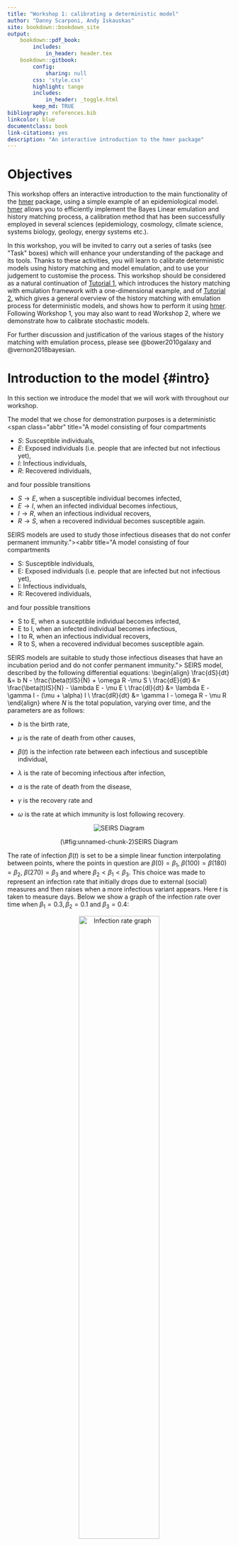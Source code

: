 ```yaml
--- 
title: "Workshop 1: calibrating a deterministic model"
author: "Danny Scarponi, Andy Iskauskas"
site: bookdown::bookdown_site
output:
    bookdown::pdf_book:
        includes:
            in_header: header.tex
    bookdown::gitbook:
        config:
            sharing: null
        css: 'style.css'
        highlight: tango
        includes:
            in_header: _toggle.html
        keep_md: TRUE
bibliography: references.bib  
linkcolor: blue
documentclass: book
link-citations: yes
description: "An interactive introduction to the hmer package"
---
```








# Objectives
This workshop offers an interactive introduction to the main functionality of the 
[hmer](https://cran.r-project.org/web/packages/hmer/index.html) package, using a simple example of an epidemiological model. [hmer](https://cran.r-project.org/web/packages/hmer/index.html) allows you to efficiently implement the Bayes Linear emulation and history matching process, a calibration method that  has been successfully employed in several sciences (epidemiology, cosmology, climate science, systems biology, geology, energy systems etc.). 

In this workshop, you will be invited to carry out a series of tasks (see "Task" boxes) which will enhance your understanding of the package and its tools. Thanks to these activities, you will learn to calibrate deterministic models using history matching and model emulation, and to use your judgement to customise the process. This workshop should be considered as a natural continuation of [Tutorial 1](https://danny-sc.github.io/Tutorial_1/), which introduces the history matching with emulation framework with a one-dimensional example, and of [Tutorial 2](https://danny-sc.github.io/Tutorial_2), which gives a general overview of the history matching with emulation process for deterministic models, and shows how to perform it using [hmer](https://cran.r-project.org/web/packages/hmer/index.html). Following Workshop 1, you may also want to read Workshop 2, where we demonstrate how to calibrate stochastic models. 

For further discussion and justification of the various stages of the history matching with emulation process, please see @bower2010galaxy and @vernon2018bayesian.

# Introduction to the model {#intro}
In this section we introduce the model that we will work with throughout our workshop. 

The model that we chose for demonstration purposes is a deterministic  <span class="abbr" title="A model consisting of four compartments 

- $S$: Susceptible individuals,
- $E$: Exposed individuals (i.e. people that are infected but not infectious yet), 
- $I$: Infectious individuals,  
- $R$: Recovered individuals, 

and four possible transitions

- $S \rightarrow E$, when a susceptible individual becomes infected, 
- $E \rightarrow I$, when an infected individual becomes infectious,
- $I \rightarrow R$, when an infectious individual recovers,
- $R \rightarrow S$, when a recovered individual becomes susceptible again.

SEIRS models are used to study those infectious diseases that do not confer permanent immunity."><abbr title="A model consisting of four compartments 

- S: Susceptible individuals,
- E: Exposed individuals (i.e. people that are infected but not infectious yet), 
- I: Infectious individuals,  
- R: Recovered individuals, 

and four possible transitions

- S to E, when a susceptible individual becomes infected, 
- E to I, when an infected individual becomes infectious,
- I to R, when an infectious individual recovers,
- R to S, when a recovered individual becomes susceptible again.

SEIRS models are suitable to study those infectious diseases that have an incubation period and do not confer permanent immunity.">
SEIRS</abbr></span>
model, described by the following differential equations:
\begin{align}
\frac{dS}{dt} &= b N - \frac{\beta(t)IS}{N} + \omega R -\mu S  \\ 
\frac{dE}{dt} &= \frac{\beta(t)IS}{N} - \lambda E - \mu E \\ 
\frac{dI}{dt} &= \lambda E - \gamma I - (\mu + \alpha) I \\ 
\frac{dR}{dt} &= \gamma I - \omega R - \mu R
\end{align}
where $N$ is the total population, varying over time, and the parameters are as follows:

- $b$ is the birth rate, 

- $\mu$ is the  rate of death from other causes, 

- $\beta(t)$ is the infection rate between each infectious and susceptible individual, 

- $\lambda$ is the rate of becoming infectious after infection, 

- $\alpha$ is the rate of death from the disease, 

- $\gamma$ is the recovery rate and  

- $\omega$ is the rate at which immunity is lost following recovery. 

<div class="figure" style="text-align: center">
<img src="SEIRSdiagramnew.png" alt="SEIRS Diagram"  />
<p class="caption">(\#fig:unnamed-chunk-2)SEIRS Diagram</p>
</div>

The rate of infection $\beta(t)$ is set to be a simple linear function interpolating between points, where the points in question are $\beta(0)=\beta_1$, $\beta(100) = \beta(180) = \beta_2$, $\beta(270) = \beta_3$ and where $\beta_2 < \beta_1 < \beta_3$. This choice was made to represent an infection rate that initially drops due to external (social) measures and then raises when a more infectious variant appears. Here $t$ is taken to measure days. Below we show a graph of the infection rate over time when $\beta_1=0.3, \beta_2=0.1$ and $\beta_3=0.4$:

<div class="figure" style="text-align: center">
<img src="infection_rate.png" alt="Infection rate graph" width="60%" />
<p class="caption">(\#fig:unnamed-chunk-3)Infection rate graph</p>
</div>

In order to obtain the solution of the differential equations for a given set of parameters, we will use a helper function, `ode_results` (which is defined in the R-script). The function assumes an initial population of 900 susceptible individuals, 100 exposed individuals, and no infectious or recovered individuals. Below we use `ode_results` with an example set of parameters and plot the model output over time.


```r
example_params <- c(
  b = 1/(60*365),
  mu = 1/(76*365),
  beta1 = 0.2, beta2 = 0.1, beta3 = 0.3,
  lambda = 0.13,
  alpha = 0.01,
  gamma = 0.08,
  omega = 0.003
)
solution <- ode_results(example_params)
par(mar = c(2, 2, 2, 2))
plot(solution)
```

<img src="_main_files/figure-html/unnamed-chunk-4-1.png" style="display: block; margin: auto;" />



<div class="panel panel-default"><div class="panel-heading"> Task </div><div class="panel-body"> 
If you would like, familiarise yourself with the model. Investigate how the plots change as you change the values of the parameters.

<infobutton id="displayTextunnamed-chunk-62" onclick="javascript:toggle('unnamed-chunk-62');">Show: R tip</infobutton>

<div id="toggleTextunnamed-chunk-62" style="display: none"><div class="panel panel-default"><div class="panel-body">
Copy the code below, modify the value of (some) parameters and run it.

```r
example_params <- c(
  b = 1/(60*365),
  mu = 1/(76*365),
  beta1 = 0.2, beta2 = 0.1, beta3 = 0.3,
  lambda = 0.13,
  alpha = 0.01,
  gamma = 0.08,
  omega = 0.003
)
solution <- ode_results(example_params)
par(mar = c(2, 2, 2, 2))
plot(solution)
```
</div></div></div>
 </div></div>


<button id="displayTextunnamed-chunk-6" onclick="javascript:toggle('unnamed-chunk-6');">Show: Solution</button>

<div id="toggleTextunnamed-chunk-6" style="display: none"><div class="panel panel-default"><div class="panel-heading panel-heading1"> Solution </div><div class="panel-body">
Let us see what happens when a higher force of infection is considered:

```r
higher_foi_params <- c(
  b = 1/(60*365),
  mu = 1/(76*365),
  beta1 = 0.3, beta2 = 0.1, beta3 = 0.5,
  lambda = 0.13,
  alpha = 0.01,
  gamma = 0.08,
  omega = 0.003
)
higher_foi_solution <- ode_results(higher_foi_params)
plot(solution, higher_foi_solution)
```

<img src="_main_files/figure-html/unnamed-chunk-64-1.png" style="display: block; margin: auto;" />

Here the black line shows the model output when it is run using the original parameters and the red dotted line when it is run using a higher force of infection. As expected, the number of susceptible individuals decreases, while the size of outbreaks increases.

Let us now also increase the rate of becoming infectious following infection $\lambda$:

```r
higher_lambda_params <- c(
  b = 1/(60*365),
  mu = 1/(76*365),
  beta1 = 0.3, beta2 = 0.1, beta3 = 0.5,
  lambda = 0.21,
  alpha = 0.01,
  gamma = 0.08,
  omega = 0.003
)
higher_lambda_solution <- ode_results(higher_lambda_params)
plot(higher_foi_solution,higher_lambda_solution)
```

<img src="_main_files/figure-html/unnamed-chunk-65-1.png" style="display: block; margin: auto;" />

Here the black line is the model output when the model is run with the previous parameter set, and the red dotted line is the model output when we also increase lambda. We observe a decrease in the number of exposed individuals. Again, this is in agreement with our expectation: a higher rate of becoming infectious means that people leave the exposed compartmental to enter the infectious compartment faster than before.


Finally, what happens when a lower value of the recovery rate $\gamma$ is used?

```r
smaller_recovery_params <- c(
  b = 1/(60*365),
  mu = 1/(76*365),
  beta1 = 0.3, beta2 = 0.1, beta3 = 0.5,
  lambda = 0.21,
  alpha = 0.01,
  gamma = 0.05,
  omega = 0.003
)
smaller_recovery_solution <- ode_results(smaller_recovery_params)
plot(higher_lambda_solution, smaller_recovery_solution)
```

<img src="_main_files/figure-html/unnamed-chunk-66-1.png" style="display: block; margin: auto;" />

Here the black line is the model output when the model is run with the previous parameter set, and the red dotted line is the model output when we also decrease the recovery rate. Again, as one expects, this causes the number of susceptible individuals to decrease and the number of infectious individuals to increase, at least during the first peak.</div></div></div>

# 'wave0' - parameter ranges, targets and design points
In this section we set up the emulation task, defining the input parameter ranges, the calibration targets and all the data necessary to build the first wave of emulators. For the sake of clarity, in this workshop we will adopt the word 'data' only when referring to the set of runs of the model that are used to train emulators. Real-world observations, that inform our choice of targets, will instead be referred to as 'observations'.
Before we tackle the emulation, we need to define some objects. First of all, let us set the parameter ranges:


```r
ranges = list(
  b = c(1e-5, 1e-4), # birth rate
  mu = c(1e-5, 1e-4), # rate of death from other causes
  beta1 = c(0.2, 0.3), # infection rate at time t=0
  beta2 = c(0.1, 0.2), # infection rates at time t=100
  beta3 = c(0.3, 0.5), # infection rates at time t=270
  lambda = c(0.07, 0.21), # rate of becoming infectious after infection
  alpha = c(0.01, 0.025), # rate of death from the disease
  gamma = c(0.05, 0.08), # recovery rate
  omega = c(0.002, 0.004) # rate at which immunity is lost following recovery
)
```

We then turn to the targets we will match: the number of infectious individuals $I$ and the number of recovered individuals $R$ at times $t=25, 40, 100, 200, 200, 350$. For each of these outputs, we define a pair (val, sigma), where ‘val’ represents the measured value of the output and ‘sigma’ represents its standard deviation:


```r
targets <- list(
  I25 = list(val = 115.88, sigma = 5.79),
  I40 = list(val = 137.84, sigma = 6.89),
  I100 = list(val = 26.34, sigma = 1.317),
  I200 = list(val = 0.68, sigma = 0.034),
  I300 = list(val = 29.55, sigma = 1.48),
  I350 = list(val = 68.89, sigma = 3.44),
  R25 = list(val = 125.12, sigma = 6.26),
  R40 = list(val = 256.80, sigma = 12.84),
  R100 = list(val = 538.99, sigma = 26.95),
  R200 = list(val = 444.23, sigma = 22.21),
  R300 = list(val = 371.08, sigma = 15.85),
  R350 = list(val = 549.42, sigma = 27.47)
)
```
  
The 'sigmas' in our `targets` list represent the uncertainty we have about the observations. Note that in general we can also choose to include model uncertainty in the 'sigmas', to reflect how accurate we think our model is. For further discussion regarding model uncertainty, please see @bower2010galaxy, @vernon2018bayesian or @andrianakis2015bayesian.
  
<infobutton id="displayTextunnamed-chunk-9" onclick="javascript:toggle('unnamed-chunk-9');">Show: More on how targets were set</infobutton>

<div id="toggleTextunnamed-chunk-9" style="display: none"><div class="panel panel-default"><div class="panel-body">

Since our model is synthetic, we couldn't rely on observations to define our targets. Instead, we chose the parameter set 

```r
chosen_params <- list(b = 1/(76*365), mu = 1/(76*365), beta1 = 0.214, 
                      beta2 = 0.107, beta3 = 0.428, lambda = 1/7, alpha = 1/50, gamma = 1/14, omega = 1/365)
```

ran the model with it and used the relevant model outputs as the ‘val’ in `targets`. The ‘sigma’ components were chosen to be $5\%$ of the corresponding ‘val’.</div></div></div>

Finally we need a set of `wave0` data to start. When using your own model, you can create the dataframe 'wave0' following the steps below:
  
- build a named dataframe `initial_points` containing a space filling set of points, which can be generated using a Latin Hypercube Design or another sampling method of your choice. A rule of thumb is to select at least $10p$ parameter sets, where $p$ is the number of parameters in the model. The columns of `initial_points` should be named exactly as in the list `ranges`;

- run your model on the parameter sets in `initial_points` and define a dataframe `initial_results` in the following way: the nth row of `initial_results` should contain the model outputs corresponding to the chosen targets for the parameter set in the nth row of `initial_points`. The columns of `initial_results` should be named exactly as in the list `targets`;

- bind `initial_points` and `initial_results` by their columns to form the dataframe `wave0`.

For this workshop, we generate parameter sets using a [Latin Hypercube](https://en.wikipedia.org/wiki/Latin_hypercube_sampling) design (see fig. \@ref(fig:figlhs) for a Latin hypercube example in two dimensions). 

<div class="figure" style="text-align: center">
<img src="LHS.png" alt="An example of Latin hypercube with 10 points in two dimensions: there is only one sample point in each row and each column." width="60%" />
<p class="caption">(\#fig:figlhs)An example of Latin hypercube with 10 points in two dimensions: there is only one sample point in each row and each column.</p>
</div>

Through the function `randomLHS` in the package `lhs` we create a hypercube design with 180 parameter sets for our nine inputs, 20 times the dimensionality of the parameter space. To access the external function `randomLHS`, we use the syntax `package::function()`:


```r
initial_LHS <- lhs::randomLHS(180, 9)
```

Note that in `initial_LHS` each parameter is distributed on $[0,1]$. This is not exactly what we need, since each parameter has a different range. We therefore re-scale each component in `initial_LHS` multiplying it by the difference between the upper and lower bounds of the range of the  corresponding parameter and then we add the lower bound for that parameter. In this way we obtain `initial_points`, which contains parameter values in the correct ranges. 


```r
initial_points <- setNames(data.frame(t(apply(initial_LHS, 1, 
                  function(x) x*unlist(lapply(ranges, function(x) x[2]-x[1])) + 
                  unlist(lapply(ranges, function(x) x[1]))))), names(ranges))
```

We then run the model for the parameter sets in `initial_points` through the `get_results` function. This is a helper function that acts as `ode_results`, but has the additional feature of allowing us to decide which outputs and times should be returned: in our case we need the values of $I$ and $R$ at $t=25, 40, 100, 200, 300, 350$.


```r
initial_results <- setNames(data.frame(t(apply(initial_points, 1, get_results, 
                   c(25, 40, 100, 200, 300, 350), c('I', 'R')))), names(targets))
```

Finally, we bind the parameter sets `initial_points` to the model runs `initial_results` and save everything in the data.frame `wave0`: 


```r
wave0 <- cbind(initial_points, initial_results)
```

Note that your model can be written in any programming languages and  that when using your own model, you can create the 'wave0' dataframe however you wish. 

# Emulators {#constr}
This section will start with a short recap on the structure of an emulator. We will then train the first wave of emulators and explore them through various visualisations. Note that this section is a bit technical: while it is important to grasp the overall picture of how emulators work, it is not crucial that you understand each detail given in here. 

Let us start by splitting `wave0` in two parts: the training set, on which we will train the emulators, and a validation set, which will be used to do diagnostics of the emulators. 


```r
t_sample <- sample(1:nrow(wave0), 90)
training <- wave0[t_sample,]
validation <- wave0[-t_sample,]
```


## A brief recap on emulators
Before building emulators, let us quickly remind ourselves what an emulator is and how it is structured. Note that a more detailed discussion about the structure of an emulator can be found in Tutorial 2 (Section 3, and Appendix A and B), in @bower2010galaxy and in @vernon2018bayesian. 

An [emulator](https://en.wikipedia.org/wiki/Emulator) is a way of representing our 
<span class="abbr" title=""><abbr title="In Bayesian statistics, probability expresses a degree of belief in an event. Such belief can be based either on prior knowledge or on personal beliefs about the event. 
">beliefs</abbr></span>
about the behaviour of a function whose output is unknown. In this workshop what is unknown  is the behaviour of our SEIRS model at unevaluated input locations. Given a training dataset, i.e. a set of model runs, we can train an emulator and use it to get the expectation and variance for a model output at any parameter set, without the need to run the model at the chosen set. We think of the expectation as the prediction provided by the emulator at the chosen parameter set, and we think of the variance as the uncertainty associated to that prediction. 

The general structure of a univariate emulator is as follows:
$$f(x) = g(x)^T \xi + u(x),$$
where $g(x)^T \xi$ is a regression term and $u(x)$ is a [weakly stationary process](https://en.wikipedia.org/wiki/Stationary_process#Weak_or_wide-sense_stationarity) with mean zero. The role of the regression term is to mimic the global behaviour of the model output, while $u(x)$ represents localised deviations of the output from this global behaviour near to $x$.  

The regression term is specified by:

- a vector of functions of the parameters $g(x)$ which determine the shape and complexity of the regression 
<span class="abbr" title=""><abbr title="A hypersurface is a mathematical object that generalizes the concept of surface from the three-dimensional space to hyperspaces, i.e. spaces of dimension higher than three.
">hypersurface</abbr></span>
 we fit to the training data. For example, if $x$ is one dimensional, i.e. we have just one parameter, setting $g(x)=(1,x)$  corresponds to fitting a straight line to the training data. Similarly, setting $g(x)=(1,x,x^2)$ corresponds to fitting a parabola to the training data. Fig \@ref(fig:regresresid) shows a one-dimensional example with a quadratic global behaviour: the model output to emulate is in black, while the best fitting parabola is in red.

- a vector of regression coefficients $\xi$. In the one dimensional case for example, if we set $g(x)=(1,x)$, then $\xi=(\xi_0,\xi_1)$, where $\xi_0$ is the $y$-intercept and $\xi_1$ is the gradient of the straight line fitted to the training data. 

<div class="figure" style="text-align: center">
<img src="regres_resid_plot.png" alt="Regression term and residuals in one dimensional example" width="100%" />
<p class="caption">(\#fig:regresresid)Regression term and residuals in one dimensional example</p>
</div>

In general, and especially when dealing with complex models, we cannot expect the regression hypersurface to perfectly explain the behaviour of the output. For this reason it is necessary to account for the local deviations of the output from the regression hypersurface. These local deviations, also referred to as residuals, are shown in blue in Fig \@ref(fig:regresresid). When the parameter space is one-dimensional, they indicate how far the regression term is from the model output at each point. Since residuals are unknown, we treat them as random variables: for each parameter $x$, we then have a random variable $u(x)$ representing the residual at $x$. In the [hmer](https://cran.r-project.org/web/packages/hmer/index.html) package we assume this collection of random variables $u(x)$ to be a [weakly stationary process](https://en.wikipedia.org/wiki/Stationary_process#Weak_or_wide-sense_stationarity) (similar to a [Gaussian process](https://en.wikipedia.org/wiki/Gaussian_process)), with mean zero. Informally this means the following:

- for each parameter set $x$, we consider the residual $u(x)$ as a random variable with mean zero. Note that the mean is assumed to be zero, since, even if we expect to see local deviations, we do not expect the output to be systematically above (or below) the regression hypersurface;

- given any pair of parameter sets $(x,x')$, the pair $(u(x),u(x'))$ is a vector of two random variables with mean $(0,0)$ and such that the covariance of $u(x)$ and $u(x')$ only depends on the difference $x-x'$.

In the case of a Gaussian process, we further assume that $u(x)$ is normally distributed and that $(u(x),u(x'))$ is a multivariate normal variable.

To fully describe a weakly stationary process $u(x)$ we need to define the covariance structure, i.e. we need to say how correlated the residuals at $x$ and $x'$ are, for any pair $(x,x')$.  When using Gaussian processes, as we do in this workshop, a commonly adopted covariance structure is given by 

$$\text{Cov}(u(x), u(x'))= \sigma^2  c(x,x^{\prime}) $$
where  $c$ is the square-exponential correlation function

$$c(x,x^{\prime}) :=  \exp\left(\frac{-\sum\limits_{i}(x_{i}-x_{i}^{\prime})^2}{\theta^2}\right)$$

where $x_i$ is the ith-component of the parameter set $x.$ This covariance structure is the default option in the [hmer](https://cran.r-project.org/web/packages/hmer/index.html) package, even though other structures are available.

Let us look at the various terms in this covariance structure:

- $\sigma^2$ is the **emulator variance**, i.e the variance of $u(x)$, for all parameter sets $x$. The value of $\sigma$ reflects how far from the regression hypersurface the model output can be. The larger the value of $\sigma$, the farthest the model output can be from the regression hypersurface. In particular, larger values of $\sigma$ correspond to more uncertain emulators. For example, Fig. \@ref(fig:regresresid) was generated with a $\sigma$ of $0.3$. A higher $\sigma$ of $1$, would create wider residuals, as in the plot below:

<div class="figure" style="text-align: center">
<img src="regres_resid_plot_highsigma.png" alt="Regression term and residuals in one dimensional example, with higher $\sigma$" width="100%" />
<p class="caption">(\#fig:unnamed-chunk-15)Regression term and residuals in one dimensional example, with higher $\sigma$</p>
</div>

- $\theta$ is the **correlation length** of the process. For a given pair $(x,x')$, the larger $\theta$ is, the larger is the covariance between $u(x)$ and $u(x')$. This means that the size of $\theta$ determines how close two parameter sets must be in order for the corresponding residuals to be non-negligibly correlated.  Informally, we can think of $\theta$ in the following way: if the distance of two parameters sets is no more than $\theta$, then their residuals will be well correlated. In particular, a larger $\theta$ results in a smoother (less wiggly) emulator. In the one dimensional example in Fig. \@ref(fig:regresresid), a $\theta$ of $1$ was used. A value of $\theta$ equal to $0.4$ would result in less smooth residuals:

<div class="figure" style="text-align: center">
<img src="regres_resid_plot_lowtheta.png" alt="Regression term and residuals in one dimensional example, with lower $\theta$" width="100%" />
<p class="caption">(\#fig:unnamed-chunk-16)Regression term and residuals in one dimensional example, with lower $\theta$</p>
</div>

Choosing values for $\sigma$ and $\theta$ corresponds to making a judgment about how far we expect the output to be from the regression hypersurface ($\sigma$) and about its smoothness ($\theta$). While the [hmer](https://cran.r-project.org/web/packages/hmer/index.html) package, and in particular the function `emulator_from_data`, selects values of $\sigma$ and $\theta$ for us based on the provided training data, we will see in this workshop how we can intervene to customise the choice of these hyperparameters and the benefits that this operation brings.

## Training emulators

We are now ready to train the emulators using the `emulator_from_data` function, which needs at least the following data: the training set, the names of the targets we want to emulate and the ranges of the parameters. By default, `emulator_from_data` assumes a square-exponential correlation function and finds suitable values for the variance $\sigma$ and the correlation length $\theta$ of the process $u(x)$. In this workshop, in order to shorten the time needed to train emulators, we pass one more argument to `emulator_from_data`, setting the correlation lengths to be $0.55$ for all emulators. Normally, the argument `c_lengths` will not be needed, since the correlation lengths are determined by the `emulator_from_data` function itself.

<infobutton id="displayTextunnamed-chunk-17" onclick="javascript:toggle('unnamed-chunk-17');">Show: How was the value 0.55 chosen?</infobutton>

<div id="toggleTextunnamed-chunk-17" style="display: none"><div class="panel panel-default"><div class="panel-body">
The value $0.55$ was chosen using the Durham heuristics, which states that the correlation length should lie in the interval $[1/(n+1), 2/(n+1)]$ where $n$ is the degree of the fitted surface. In our case $n$ is 2 and therefore the correlation length should be in $[1/3,2/3]$. We chose $0.55$, a value little above the midpoint of this interval, to represent our belief that the model is smooth (and therefore correlations between neighboring points should be appreciable).</div></div></div>


```r
ems_wave1 <- emulator_from_data(training, names(targets), ranges, 
                                c_lengths= rep(0.55,length(targets)))
```

```
## I25 
## I40 
## I100 
## I200 
## I300 
## I350 
## R25 
## R40 
## R100 
## R200 
## R300 
## R350 
## I25 
## I40 
## I100 
## I200 
## I300 
## I350 
## R25 
## R40 
## R100 
## R200 
## R300 
## R350
```

In `ems_wave1` we have information about all emulators. Let us take a look at the emulator of the number of recovered individuals at time $t=200$:


```r
ems_wave1$R200
```

```
## Parameters and ranges:  b: c(0, 1e-04): mu: c(0, 1e-04): beta1: c(0.2, 0.3): beta2: c(0.1, 0.2): beta3: c(0.3, 0.5): lambda: c(0.07, 0.21): alpha: c(0.01, 0.025): gamma: c(0.05, 0.08): omega: c(0.002, 0.004) 
## Specifications: 
## 	 Basis functions:  (Intercept); b; mu; beta1; beta2; lambda; alpha; gamma; omega 
## 	 Active variables b; mu; beta1; beta2; lambda; alpha; gamma; omega 
## 	 Regression Surface Expectation:  497.0889; 4.5664; -3.5143; 10.5443; 26.5885; -15.5909; -54.3963; -9.1179; -55.8317 
## 	 Regression surface Variance (eigenvalues):  0; 0; 0; 0; 0; 0; 0; 0; 0 
## Correlation Structure: 
## Bayes-adjusted emulator - prior specifications listed. 
## 	 Variance (Representative):  77.3119 
## 	 Expectation:  0 
## 	 Correlation type: exp_sq 
## 	 Hyperparameters:  theta: 0.55 
## 	 Nugget term: 0.05 
## Mixed covariance:  0 0 0 0 0 0 0 0 0
```

The print statement provides an overview of the emulator specifications, which refer to the global part, and correlation structure, which refers to the local part:

- Active variables: these are the variables that have the most explanatory power for the chosen output. In our case  all variables but $\beta_3$ are active.

- Basis Functions: these are the functions composing the vector $g(x)$. Note that, since by default `emulator_from_data` uses quadratic regression for the global part of the emulator, the list of basis functions contains not only the active variables but also products of them.  
 
- First and second order specifications for $\xi$ and $u(x)$. Note that  by default `emulator_from_data` assumes that the regression surface is known and its coefficients are fixed. This explains why Regression Surface Variance and Mixed Covariance (which shows the covariance of $\xi$ and $u(x)$) are both zero. The term Variance refers to $\sigma^2$ in $u(x)$. 

We can also plot the emulators to see how they represent the output space: the `emulator_plot` function does this for emulator expectation (default option), variance, standard deviation, and implausibility.
The emulator expectation plots show the structure of the regression surface, which is at most quadratic in its parameters, through a 2D slice of the input space. 


```r
emulator_plot(ems_wave1$R200, params = c('beta1', 'gamma'))
```

<img src="_main_files/figure-html/unnamed-chunk-20-1.png" style="display: block; margin: auto;" />

Here for each pair $(\bar \beta_1,\bar \gamma)$ the plot shows the expected value produced by the emulator `ems_wave1$R200` at the parameter set having $\beta_1=\bar \beta_1$, $\gamma=\bar \gamma$ and all other parameters equal to their mid-range value (the ranges of parameters are those that were passed to `emulator_from_data` to train `ems_wave1`). Note that we chose to display $\beta_1$ and $\gamma$, but any other pair can be selected. For consistency, we will use $\beta_1$ and $\gamma$ throughout this workshop.

<div class="panel panel-default"><div class="panel-heading"> Task </div><div class="panel-body"> 
Is $\beta_3$ active for all emulators? Why? 

<infobutton id="displayTextunnamed-chunk-68" onclick="javascript:toggle('unnamed-chunk-68');">Show: R tip</infobutton>

<div id="toggleTextunnamed-chunk-68" style="display: none"><div class="panel panel-default"><div class="panel-body">
To show what variables are active for an emulator 'em' you can access the parameter `active_vars` of the emulator, typing `em$active_vars`.
</div></div></div>
 </div></div>


<button id="displayTextunnamed-chunk-22" onclick="javascript:toggle('unnamed-chunk-22');">Show: Solution</button>

<div id="toggleTextunnamed-chunk-22" style="display: none"><div class="panel panel-default"><div class="panel-heading panel-heading1"> Solution </div><div class="panel-body">
Let us take a look at the emulators. To show what variables are active for an emulator 'em' we can simply type `em$active_vars`. For example:
  

```r
ems_wave1$R200$active_vars
```

```
## [1]  TRUE  TRUE  TRUE  TRUE FALSE  TRUE  TRUE  TRUE  TRUE
```

shows what variables are active for the $R200$ emulator. Since $\beta_3$ is the fifth parameter (see for example `ranges`), then we can type

```r
ems_wave1$R200$active_vars[5]
```

```
## [1] FALSE
```

to just focus on $\beta_3$. To look at the role of $\beta_3$ in all emulators at once, we create a logical vector looping through `ems_wave1`:

```r
beta3_role <- logical()
for (i in 1:length(ems_wave1)) beta3_role[i] <- ems_wave1[[i]]$active_vars[5]
names(beta3_role) <- names(ems_wave1)
beta3_role
```

```
##   I25   I40  I100  I200  I300  I350   R25   R40  R100  R200  R300  R350 
## FALSE FALSE FALSE FALSE  TRUE  TRUE FALSE FALSE FALSE FALSE  TRUE  TRUE
```

Here we see that $\beta_3$ tends to be more active at later times. This is in fact what we would expect: the later infection/recovery rates  don't have an impact on early time outputs.</div></div></div>

Looking at what variables are active for different emulators is often an instructive exercise. The code below produces a plot that shows all dependencies at once.


```r
plot_actives(ems_wave1)
```

<img src="_main_files/figure-html/unnamed-chunk-23-1.png" style="display: block; margin: auto;" />

From this table, we can immediately see that mu is inactive for most outputs, while beta1, beta2, lambda, alpha, gamma are active for most outputs. We also notice again that beta3 tends to be active for outputs at later times and inactive for outputs at earlier times. 

As mentioned above, `emulator_plot` can also plot the variance of a given emulator: 


```r
emulator_plot(ems_wave1$R200, plot_type = 'var', params = c('beta1', 'gamma'))
```

<img src="_main_files/figure-html/unnamed-chunk-24-1.png" style="display: block; margin: auto;" />

This plot shows the presence of a training point (purple-blue area on the right) close to the chosen slice of the input space. As discussed above, by default `emulator_plot` fixes all non-shown parameters to their mid-range, but different slices can be explored, through the argument `fixed_vals`. The purple-blue area indicates that the variance is low when we are close to the training point, which is in accordance with our expectation. 

Now that we have taken a look at the emulator expectation and the emulator variance, we might want to compare the relative contributions of the global and the residual terms to the overall emulator expectation. This can be done simply by examining the adjusted $R^2$ of the regression hypersurface:


```r
summary(ems_wave1$R200$model)$adj.r.squared
```

```
## [1] 0.9658606
```

We see that we have a very high value of the adjusted $R^2$. This means that the regression term explains most of the behaviour of the output $R200$. In particular, the residuals contribute little to the emulator predictions. This is not surprising, considering that we are working with a relatively simple SEIRS model. When dealing with more complex models, the regression term may be able to explain the model output less well. In such cases the residuals play a more important role.


# Implausibility

In this section we focus on implausibility and its role in the history matching process. Once emulators are built, we want to use them to systematically explore the input space. For any chosen parameter set, the emulator provides us with an approximation of the corresponding model output. This value is what we need to assess the implausibility of the parameter set in question.

For a given model output and a given target, the implausibility measures the difference between the emulator output and the target, taking into account all sources of uncertainty. For a parameter set $x$, the general form for the implausibility $\text{Imp}(x)$ is

$$\text{Imp}(x) = \frac{|f(x)-z|}{\sqrt{V_0 + V_c(x)+V_s+V_m}},$$

where $f(x)$ is the emulator output, $z$ the target, and the terms in the denominator refer to various forms of uncertainty. In particular

- $V_0$ is the variance associated with the observation uncertainty (i.e. uncertainty in estimates from observed data);
- $V_c(x)$ refers to the uncertainty one introduces when using the emulator output instead of the model output itself. Note that this term depends on $x$, since the emulator is more/less certain about its predictions based on how close/far $x$ is from training parameter sets;
- $V_s$ is the ensemble variability and represents the stochastic nature of the model (this term is not present in this workshop, since the model is deterministic);
- $V_m$ is the model discrepancy, accounting for possible mismatches between the model and reality.

Since in this case study we want to emulate our model, without reference to a real-life analogue, the model represents the reality perfectly. For this reason we have $V_m=0$. Similarly we have $V_s=0$, since our model is deterministic. The observation uncertainty $V_0$ is represented by the 'sigma' values in the `targets` list, while $V_c$ is the emulator variance, which we discussed in the previous section.

A very large value of $\text{Imp}(x)$ means that we can be confident that the parameter set $x$ does not provide a good match to the observed data, even factoring in the additional uncertainty that comes with the use of emulators. When $\text{Imp}(x)$ is small, it could mean that the emulator output is very close 
to the model output or it could mean that the uncertainty in the denominator of $\text{Imp}(x)$ is large. In the former case, the emulator retains the parameter set, since it is likely to give a good fit to the observation for that output. In the latter case, the emulator does not have enough information to rule the parameter set out and therefore keeps it to explore it further in the next wave.

An important aspect to consider is the choice of cut-off for the implausibility measure. A rule of thumb follows [Pukelsheim's $3\sigma$ rule](https://en.wikipedia.org/wiki/68%E2%80%9395%E2%80%9399.7_rule), a very general result which states that for any continuous unimodal distribution $95\%$ of the probability lies within $3$ sigma of the mean, regardless of asymmetry (or skewness etc). Following this rule, we set the implausibility threshold to be $3$: this means that a parameter $x$ is classified as non-implausible only if its implausibility is below $3$. 

For a given emulator, we can plot the implausibility through the function `emulator_plot` by setting `plot_type='imp'`. Note that we also set `cb=TRUE` to ensure that the produced plots are colour blind friendly:


```r
emulator_plot(ems_wave1$R200, plot_type = 'imp', 
              targets = targets, params = c('beta1', 'gamma'), cb=TRUE)
```

<img src="_main_files/figure-html/unnamed-chunk-26-1.png" style="display: block; margin: auto;" />

This is a 2D slice through the input space: for a chosen pair $(\bar\beta_1,\bar\gamma)$, the plot shows the implausibility of the parameter set having $\beta_1=\bar \beta_1$, $\gamma=\bar \gamma$ and all other parameters set to their mid-range value. Parameter sets with implausibility more than $3$ are highly unlikely to give a good fit and will be discarded when forming the parameters sets for the next wave.

Given multiple emulators, we can visualise the implausibility of several emulators at once:


```r
emulator_plot(ems_wave1, plot_type = 'imp', 
              targets = targets, params = c('beta1', 'gamma'), cb=TRUE)
```

<img src="_main_files/figure-html/unnamed-chunk-27-1.png" style="display: block; margin: auto;" />

This plot is useful to get an overall idea of which emulators have higher/lower implausibility, but how do we measure overall implausibility? We want a single measure for the implausibility at a given parameter set, but for each emulator we obtain an individual value for $I$. The simplest way to combine them is to consider maximum implausibility at each parameter set:
$$\text{Imp}_M(x) = \max_{i=1,\dots,N}\text{Imp}_{i}(x),$$ where $\text{Imp}_i(x)$ is the implausibility at $x$ coming from the $i$th emulator.
Note that Pukelsheim's rule applies for each emulator separately, but when we combine several emulators' implausibilities together a threshold of $3$ might be overly restrictive. For this reason, for large collections of emulators, it may be useful to replace the maximum implausibility with the second- or third-maximum implausibility. This also provides robustness to the failure of one or two of the emulators. 

<div class="panel panel-default"><div class="panel-heading"> Task </div><div class="panel-body"> 
Explore the functionalities of `emulator_plot` and produce a variety of implausibility plots. Here are a few suggestions: set `plot_type` to 'imp' to get implausibility plots or to 'nimp' to display the maximum implausibility plot; use the argument `nth` to obtain the second- or third- maximum implausibility plot; select a subset of all targets to pass to `emulator_plot`; change the value of the argument `fixed_vals` to decide where to slice the parameters that are not shown in the plots. </div></div>

<button id="displayTextunnamed-chunk-29" onclick="javascript:toggle('unnamed-chunk-29');">Show: Solution</button>

<div id="toggleTextunnamed-chunk-29" style="display: none"><div class="panel panel-default"><div class="panel-heading panel-heading1"> Solution </div><div class="panel-body">
Let us start by visualising the maximum implausibility passing all emulators to `emulator_plot` and setting `plot_type='nimp'`:

```r
emulator_plot(ems_wave1, plot_type = 'nimp', targets = targets, params = c('beta1', 'gamma'), cb=T)
```

<img src="_main_files/figure-html/unnamed-chunk-72-1.png" style="display: block; margin: auto;" />

This plot shows very high values of the implausibility for most points in the box. During the first few waves of history matching, one can consider second-maximum implausibility, rather than maximum implausibility. This means that instead of requiring the implausibility measure to be under the chosen threshold for all outputs, we allow (at most) one of them to be over it. This approach, which may result in less space cut out during the first few waves, has the advantage of being more conservative, reducing the risk that parts of the input space may be incorrectly cut. The more strict maximum implausibility measure can then be adopted in later waves, when the space to search is considerably smaller than the original input space, and the emulators will be less uncertain. To work with second-maximum implausibility we simply add nth=2 to the previous function call:

```r
emulator_plot(ems_wave1, plot_type = 'nimp', targets = targets, params = c('beta1', 'gamma'), cb=T, nth=2)
```

<img src="_main_files/figure-html/unnamed-chunk-73-1.png" style="display: block; margin: auto;" />

One of the advantages of history matching and emulation is that we are not obliged to emulate all outputs at each wave. This flexibility comes in handy, for example, when the emulator for a given output does not perform well at a certain wave: we can simply exclude that output and emulate it at a later wave. Another common situation where it may be useful to select a subset of emulators is when we have early outputs and late outputs, as in this workshop. It is often the case that later outputs have greater variability compared to earlier outputs, since they have more time to diverge. As a consequence, including emulators for later outputs in the first few waves may not be particularly convenient: it would both increase the number of calculations to make (since we would train more emulators), and would probably contribute to a lesser extent to the reduction of the parameter space.

We can focus on early times outputs (up to $t=200$), and produce implausibility plots for them:
  

```r
restricted_ems <- ems_wave1[c(1,2,3,4,7,8,9,10)]
emulator_plot(restricted_ems, plot_type = 'imp', targets = targets, 
              params = c('beta1', 'gamma'), cb=T)
```

<img src="_main_files/figure-html/unnamed-chunk-74-1.png" style="display: block; margin: auto;" />

Finally let us set the unshown parameters to be as in `chosen_params`:

```r
emulator_plot(restricted_ems, plot_type = 'nimp', targets = targets[c(1,2,3,4,7,8,9,10)], 
              params = c('beta1', 'gamma'), 
              fixed_vals = chosen_params[!names(chosen_params) %in% c('beta1', 'gamma')], 
              cb=T)+geom_point(aes(x=0.214, y=1/14), size=3)
```

<img src="_main_files/figure-html/unnamed-chunk-75-1.png" style="display: block; margin: auto;" />

The plot shows what we expected: when $\beta_1$ and $\gamma$ are equal to their values in `chosen_params`, i.e. $0.214$ and $1/14$, the implausibility measure is well below the threshold $3$ (cf. black point in the box). Note that when working with real models, one usually cannot check if the implausibility is low around fitting parameters, simply because these are not known. However, if one happens to have first hand fitted the model and has therefore a set of fitting parameters, then the above check can be performed.
</div></div></div>

# Emulator diagnostics

In this section we explore various diagnostic tests to evaluate the performance of the emulators and we learn how to address emulators that fail one or more of these diagnostics.  

For a given set of emulators, we want to assess how accurately they reflect the model outputs over the input space. For a given validation set, we can ask the following questions:

- Within uncertainties, does the emulator output accurately represent the equivalent model output?

- Does the emulator adequately classify parameter sets as implausible or non-implausible?

- What are the standardised errors of the emulator outputs in light of the model outputs?

The function `validation_diagnostics` provides us with three diagnostics, addressing the three questions above.


```r
vd <- validation_diagnostics(ems_wave1$R200, validation = validation, targets = targets, plt=TRUE)
```

<img src="_main_files/figure-html/unnamed-chunk-31-1.png" style="display: block; margin: auto;" />

The first plot shows the emulator outputs plotted against the model outputs. In particular, the emulator expectation is plotted against the model output for each validation point, providing the dots in the graph. The emulator uncertainty at each validation point is shown in the form of a vertical interval that goes from $3\sigma$ below to $3\sigma$ above the emulator expectation, where $\sigma$ is the emulator variance at the considered point. The uncertainty interval can be expressed by the formula: $E[f(x)]\pm 3 \sqrt{Var(f(x)}$. An 'ideal' emulator would exactly reproduce the model results: this behaviour is represented by the green line $f(x)=E[f(x)]$ (this is a diagonal line, visible here only in the bottom left and top right corners). Any parameter set whose emulated prediction lies more than $3\sigma$ away from the model output is highlighted in red. Note that we do not need to have no red points for the test to be passed: since we are plotting $3\sigma$ bounds, statistically speaking it is ok to have up to $5\%$ of validation points in red (see [Pukelsheim's $3\sigma$ rule](https://en.wikipedia.org/wiki/68%E2%80%9395%E2%80%9399.7_rule)). Apart from the number of points failing the diagnostic, it is also worth looking at whether the points that fail the diagnostic do so systematically. For example: are they all overestimates/underestimates of the model output?

The second column compares the emulator implausibility to the equivalent model implausibility (i.e. the implausibility calculated replacing the emulator output with the model output). There are three cases to consider:

- The emulator and model both classify a set as implausible or non-implausible (bottom-left and top-right quadrants). This is fine. Both are giving the same classification for the parameter set. 

- The emulator classifies a set as non-implausible, while the model rules it out (top-left quadrant): this is also fine. The emulator should not be expected to shrink the parameter space as much as the model does, at least not on a single wave. Parameter sets classified in this way will survive this wave, but may be removed on subsequent waves as the emulators grow more accurate on a reduced parameter space.

- The emulator rules out a set, but the model does not (bottom-right quadrant): these are the problem sets, suggesting that the emulator is ruling out parts of the parameter space that it should not be ruling out.

As for the first test, we should be alarmed only if we spot a systematic problem, with $5\%$ or more of the points in the bottom-right quadrant. Note, however, that it is always up to the user to decide how serious a misclassification is. For instance, a possible check is to identify points that are incorrectly ruled out by one emulator, and see if they would be considered non-implausible by all other emulators. If they are, then we should think about changing the misclassifying emulator.

Finally, the third column gives the standardised errors of the emulator outputs in light of the model output: for each validation point, the difference between the emulator output and the model output is calculated, and then divided by the standard deviation $\sigma$ of the emulator at the point. The general rule is that we want our standardised errors to be somewhat normally distributed around $0$, with $95\%$ of the probability mass between $-2$ and $2$. When looking at the standard errors plot, we should ask ourselves at least the following questions:

- Is more than $5\%$ of the probability mass outside the interval $[-2,2]$? If the answer is yes, this means that, even factoring in all the uncertainties in the emulator and in the observed data, the emulator output is too often far from the model output. 

- Is $95\%$ of the probability mass concentrated in a considerably smaller interval than $[-2,2]$ (say, for example, $[-0.5,0.5]$)? For this to happen, the emulator uncertainty must be quite large. In such case the emulator, being extremely cautious, will cut out a small part of the parameter space and we will end up needing many more waves of history matching than are necessary, or, even worse, we just won't be able to reduce the non-implausible parameter space.

- Is the histogram skewing significantly in one direction or the other? If this is the case, the emulator tends to either overestimate or underestimate the model output.

The first two diagnostics above are clearly passed. In the third diagnostic if we consider all standardised errors below $-2$ and above $2$, we get slightly more than $5\%$ of all errors: this is not particularly bad, but in order to be safe we will try to modify our emulator to make it more conservative.

A way of improving the performance of an emulator is by changing the variance $\sigma^2$ in the Gaussian process $u$:
$$\sigma^2 \left[(1-\delta) c(x,x^{\prime}) + \delta I_{\{x=x^\prime\}}\right].$$
The lower the value of $\sigma$, the more 'certain' the emulator will be. This means that when an emulator is a little too overconfident (as in our case above), we can try increasing $\sigma$. Below we train a new emulator setting $\sigma$ to be 2 times as much as its default value, through the method `mult_sigma`:



```r
sigmadoubled_emulator <- ems_wave1$R200$mult_sigma(2)
vd <- validation_diagnostics(sigmadoubled_emulator, 
                             validation = validation, targets = targets, plt=TRUE)
```

<img src="_main_files/figure-html/unnamed-chunk-33-1.png" style="display: block; margin: auto;" />

A higher value of $\sigma$ has therefore allowed us to build a more conservative emulator that performs better than before.


<div class="panel panel-default"><div class="panel-heading"> Task </div><div class="panel-body"> 
Explore different values of $\sigma$. What happens for very small/large values of $\sigma$?

<infobutton id="displayTextunnamed-chunk-76" onclick="javascript:toggle('unnamed-chunk-76');">Show: R tip</infobutton>

<div id="toggleTextunnamed-chunk-76" style="display: none"><div class="panel panel-default"><div class="panel-body">
If `em` is an emulator, you can change its sigma by a factor x through the following line of code: `ems$mult_sigma(x)`.
</div></div></div>
 </div></div>

<button id="displayTextunnamed-chunk-35" onclick="javascript:toggle('unnamed-chunk-35');">Show: Solution</button>

<div id="toggleTextunnamed-chunk-35" style="display: none"><div class="panel panel-default"><div class="panel-heading panel-heading1"> Solution </div><div class="panel-body">

Let us set $\sigma$ to be ten times smaller than its default value:
  

```r
tinysigma_emulator <- ems_wave1$R200$mult_sigma(0.1)
vd <- validation_diagnostics(tinysigma_emulator, validation = validation, targets = targets, 
                             plt=TRUE)
```

<img src="_main_files/figure-html/unnamed-chunk-78-1.png" style="display: block; margin: auto;" />

In this case we built a very overconfident emulator. This is shown by the very small uncertainty intervals in the first column: as a consequence many points are in red. Similarly, if we look at the third column we notice that the standardised errors are extremely large, well beyond the value of $2$. 

Let us now set $\sigma$ to be ten times larger than its default value: 
  

```r
hugesigma_emulator <- ems_wave1$R200$mult_sigma(10)
vd <- validation_diagnostics(hugesigma_emulator, validation = validation, targets = targets,
                             plt=TRUE)
```

<img src="_main_files/figure-html/unnamed-chunk-80-1.png" style="display: block; margin: auto;" />

With this choice of $\sigma$, we see that our emulator is extremely cautious. If we look at the plot in the middle, we see that now a lot of points in the validation set have an implausibility less or equal to $3$. This implies that this emulator will reduce the input space slowly. As explained above, having consistent very small standardised errors is not positive: it implies that, even though we trained a regression hypersurface in order to catch the global behaviour of the output, the sigma is so large that the emulator is being dominated by the correlation structure. This means at best that we will have to do many more waves of history matching than are necessary, and at worst that our emulators won’t be able to reduce the non-implausible parameter space.

The above exploration highlights the importance of finding a value of $\sigma$ that produces an emulator which on one hand is not overconfident and on the other is able to quickly reduce the input space. Note that there is not a universal rule to navigate this tradeoff: the role of the scientist's judgment is fundamental.  
</div></div></div>

# Proposing new points

In this section we generate the set of points that will be used to train the second wave of emulators. Through visualisations offered by hmer, we then explore these points and assess how much of the initial input space has been removed by the first wave of emulators.

The function `generate_new_runs` is designed to generate new sets of parameters; its default behaviour is as follows.

STEP 1. If  prior parameter sets are provided, step 1 is skipped, otherwise a set is generated using a [Latin Hypercube Design](https://en.wikipedia.org/wiki/Latin_hypercube_sampling), rejecting implausible parameter sets. Figure \@ref(fig:lhsamp) shows an example of LH sampling (not for our model), with implausible parameter sets in red and non-implausible ones in blue:

<div class="figure" style="text-align: center">
<img src="LHSamp.png" alt="LH sampling" width="75%" />
<p class="caption">(\#fig:lhsamp)LH sampling</p>
</div>

STEP 2. Pairs of parameter sets are selected at random and more sets are sampled from lines connecting them, with particular importance given to those that are close to the non-implausible boundary. Figure \@ref(fig:linesamp) shows line sampling on top of the previously shown LH sampling: non-implausible parameter sets provided by LH sampling are in grey, parameter sets proposed by line sampling are in red if implausbile and in blue if non-implausible.

<div class="figure" style="text-align: center">
<img src="LineSamp.png" alt="Line sampling" width="75%" />
<p class="caption">(\#fig:linesamp)Line sampling</p>
</div>

STEP 3. Using these as seeding points, more parameter sets are generated using [importance sampling](https://en.wikipedia.org/wiki/Importance_sampling) to attempt to fully cover the non-implausible region. Figure \@ref(fig:impsamp) has non-implausible parameter sets provided by LH and line sampling in grey and non-implausibile parameter sets found by importance sampling in blue. 

<div class="figure" style="text-align: center">
<img src="ImpSamp.png" alt="Importance sampling" width="75%" />
<p class="caption">(\#fig:impsamp)Importance sampling</p>
</div>

The combination of the three steps above brings to the following final design of non-implausible parameter sets:

<div class="figure" style="text-align: center">
<img src="FinalSamp.png" alt="Overall design of new non-implausible parameter sets"  />
<p class="caption">(\#fig:unnamed-chunk-36)Overall design of new non-implausible parameter sets</p>
</div>

Let us generate $180$ new sets of parameters, using the emulators for the time up to $t=200$. Focusing on early time outputs can be useful when performing the first waves of history matching, since the behaviour of the epidemic at later times  for later times will depend on the behaviour at earlier times. Note that the generation of new points might require a few minutes.


```r
restricted_ems <- ems_wave1[c(1,2,3,4,7,8,9,10)]
new_points_restricted <- generate_new_runs(restricted_ems, 180, targets, verbose=TRUE)
```

```
## Proposing from LHS...
## 73 initial valid points generated for I=3
## Performing line sampling...
## Line sampling generated 40 more points.
## Performing importance sampling...
## Importance sampling generated 96 more points.
## Resample 1 
## Performing line sampling...
## Line sampling generated 40 more points.
## Performing importance sampling...
## Importance sampling generated 72 more points.
## Selecting final points using maximin criterion...
```

Note that, depending on the complexity of the calibration task, Latin Hypercube may not be able to find any parameter sets with implausibility below three. If that happens, `generate_new_runs` will perform step 1 (Latin Hypercube sampling) at a higher implausbility threshold, to find a space-filling design. Using this as a starting point, step 2 (line sampling) and step 3 (importance sampling) are then performed. From this proposal, a subset of lower-implausibility parameter sets are selected and steps 2 and 3 are repeated.  This process iterates until either the desired implausibility has been reached or the process has reached a barrier to further reductions in implausibility. 

We now plot `new_points_restricted` through `plot_wrap`. Note that we pass `ranges` too to `plot_wrap` to ensure that 
the plot shows the entire range for each parameter: this allows us to see how the new set of parameters compares with respect to the original input space.


```r
plot_wrap(new_points_restricted, ranges)
```

<img src="_main_files/figure-html/unnamed-chunk-38-1.png" style="display: block; margin: auto;" />
     
By looking at the plot we can learn a lot about the non-implausible space. For example, it seems clear that low values of $\gamma$ cannot produce a match (cf. penultimate column). We can also deduce relationships between parameters: $\beta_1$ and $\lambda$ are an example of negatively-correlated parameters. If $\beta_1$ is large then $\lambda$ needs to be small, and vice versa.

Now that we have generated a new set of points, we can compare the model output at points in `initial_points` 

<img src="wave0SEIReval.png" width="75%" style="display: block; margin: auto;" />

with the model output at points in `new_points_restricted`

<img src="wave1SEIReval.png" width="75%" style="display: block; margin: auto;" />

We can clearly see that the range of possible results obtained when evaluating the model at `wave0` points is larger than the range obtained when evaluating the model at points in `new_points_restricted`. This is because we have performed a wave of the history matching process, discarding part of the initial input space that is not compatible with the targets. In the R-script, a function `plot_runs` is defined to produce plots as above. For example, to plot runs from the initial points, you can type `plot_runs(initial_points)`. Note that this functions require the dataframe to have exactly $180$ points.

<div class="panel panel-default"><div class="panel-heading"> Task </div><div class="panel-body"> 
What do you think would happen if we tried generating new parameter sets using all emulators, instead of those relating to times up to $t=200$ only? Try changing the code and seeing what happens. </div></div>

<button id="displayTextunnamed-chunk-42" onclick="javascript:toggle('unnamed-chunk-42');">Show: Solution</button>

<div id="toggleTextunnamed-chunk-42" style="display: none"><div class="panel panel-default"><div class="panel-heading panel-heading1"> Solution </div><div class="panel-body">
We expect that using all emulators (instead of just a subset of them) will make the non-implausible space smaller than before, since more conditions will have to be met.  Let us check if our intuition corresponds to what the plots show:
  

```r
new_points <- generate_new_runs(ems_wave1, 180, targets, verbose = TRUE)
```

```
## Proposing from LHS...
## 95 initial valid points generated for I=3
## Performing line sampling...
## Line sampling generated 40 more points.
## Performing importance sampling...
## Importance sampling generated 56 more points.
## Resample 1 
## Performing line sampling...
## Line sampling generated 40 more points.
## Performing importance sampling...
## Importance sampling generated 81 more points.
## Selecting final points using maximin criterion...
```

```r
plot_wrap(new_points, ranges)
```

<img src="_main_files/figure-html/fignewpts-1.png" style="display: block; margin: auto;" />
The answer is yes: points now look slightly less spread than before, i.e. a higher part of the input space has been cut-out.   </div></div></div>

In order to quantify how much of the input space is removed by a given set of emulators, we can use the function `space_removed`, which takes a list of emulators and a list of targets we want to match to. The output is a plot that shows the percentage of space that is removed by the emulators as a function of the implausibility cut-off. Note that here we also set the argument `ppd`, which determines the number of points per input dimension to sample at. In this workshop we have $9$ parameters, so a `ppd` of $3$ means that `space_removed` will test the emulators on $3^9$ sets of parameters.


```r
space_removed(ems_wave1, targets, ppd=3) + geom_vline(xintercept = 3, lty = 2) + 
  geom_text(aes(x=3, label="x = 3",y=0.33), colour="black", 
  angle=90, vjust = 1.2, text=element_text(size=11))
```

```
## Warning: Ignoring unknown parameters: text
```

<img src="_main_files/figure-html/unnamed-chunk-43-1.png" style="display: block; margin: auto;" />

By default the plot shows the percentage of space that is deemed implausible both when the observational errors are exactly the ones in `targets` and when the observational errors are $80\%$ (resp. $90\%$, $110\%$ and $120\%$)  of the values in `targets`. Here we see that with an implausibility cut-off of $3$, the percentage of space removed is around $98\%$, when the observational errors are $100\%$ of the values in `targets`. With the same implausibility cut-off of $3$, the percentage of space removed goes down to $97\%$, when the observational errors are $120\%$ of the values in `targets` and it goes up to $99\%$ when the observational errors are $80\%$ of the values in `targets`. If instead we use an implausibility cut-off of $5$, we would discard around $88\%$ (resp. $84\%$) of the space when the observational errors are $100\%$ of the values in `targets` (resp. when the observational errors are $120\%$ of the values in `targets`). As expected, larger observational errors and larger implausibility cut-offs correspond to lower percentages of space removed.

# Customise the first wave

This section consists of just one task: it is time to put all you have learnt so far to good use!

<div class="panel panel-default"><div class="panel-heading"> Task </div><div class="panel-body"> 
Now that we have learnt how to customise the various steps of the process, try to improve the performance of the first wave of emulation and history matching. First, have a look at the emulator diagnostics and see if you can improve the performance of the emulators. Then generate new points using your improved emulators, and compare them to those shown in the task at the end of last section.  </div></div>

<button id="displayTextunnamed-chunk-45" onclick="javascript:toggle('unnamed-chunk-45');">Show: Solution</button>

<div id="toggleTextunnamed-chunk-45" style="display: none"><div class="panel panel-default"><div class="panel-heading panel-heading1"> Solution </div><div class="panel-body">
First of all let us take a look at the diagnostics of all the emulators trained in wave 1:
  

```r
vd <- validation_diagnostics(ems_wave1, validation = validation, targets = targets, plt=TRUE)
```

<img src="_main_files/figure-html/unnamed-chunk-81-1.png" style="display: block; margin: auto;" /><img src="_main_files/figure-html/unnamed-chunk-81-2.png" style="display: block; margin: auto;" /><img src="_main_files/figure-html/unnamed-chunk-81-3.png" style="display: block; margin: auto;" /><img src="_main_files/figure-html/unnamed-chunk-81-4.png" style="display: block; margin: auto;" />

Almost all emulators seem to have more than $5\%$ of the probability mass for the standardised errors outside $[-2,2]$. We would then benefit from having slightly more conservative emulators, which we can obtain by increasing $\sigma$. After some trial and error, we chose the following values of sigma for our emulators:

```r
inflations <- c(1.5,1.5,2,1.5,2,1.5,2,1.5,1,1.3,2,2)
for (i in 1:length(ems_wave1)) {
  ems_wave1[[i]] <- ems_wave1[[i]]$mult_sigma(inflations[[i]])
}
```

```r
vd <- validation_diagnostics(ems_wave1, validation = validation, targets = targets, plt=TRUE)
```

<img src="_main_files/figure-html/unnamed-chunk-83-1.png" style="display: block; margin: auto;" /><img src="_main_files/figure-html/unnamed-chunk-83-2.png" style="display: block; margin: auto;" /><img src="_main_files/figure-html/unnamed-chunk-83-3.png" style="display: block; margin: auto;" /><img src="_main_files/figure-html/unnamed-chunk-83-4.png" style="display: block; margin: auto;" />

The diagnostics look good now. Note that a high increase in sigma, which is sometimes needed to pass diagnostics, may end up producing an emulator that cuts (almost) no space out. This can be checked by looking at the middle diagnostic: if (almost) no validation point has implausiblity above three, then it is advisable not to include the emulator when generating new points. This will avoid adding unnecessary calculations and will not affect the amount of space cut out at that wave. In our specific case, all emulators are contributing to shrinking the space down, so we will include all of them when generating new points:

```r
new_points <- generate_new_runs(ems_wave1, 180, targets, verbose = TRUE)
```

```
## Proposing from LHS...
## 228 initial valid points generated for I=3
## Resample 1 
## Performing line sampling...
## Line sampling generated 40 more points.
## Performing importance sampling...
## Importance sampling generated 60 more points.
## Selecting final points using maximin criterion...
```

```r
plot_wrap(new_points, ranges)
```

<img src="_main_files/figure-html/unnamed-chunk-84-1.png" style="display: block; margin: auto;" />

If we compare the parameter sets we just generated with those generated using non-customised emulators, we note that the space has now been reduced less than before. This happened because our customisation helped us to build more conservative emulators, decreasing the risk of rejecting good parts of the input space. Building emulators carefully ensures that we end up with a set of points that are truly representative of the set of all points that fit the observations (rather than a subset of it).</div></div></div>

# Second wave
In this section we move to the second wave of emulation. We will start by defining all the data necessary to train the second wave of emulators. We will then go through the same steps as in the previous section to train the emulators, test them and generate new points. We conclude the section with a short discussion on when and how to customise the value of the correlation lengths.

To perform a second wave of history matching and emulation we follow the same procedure as in the previous sections, with two caveats. We start by forming a dataframe `wave1` using parameters sets in `new_points`, as we did with `wave0`, i.e. we evaluate the function `get_results` on `new_points` and then bind the obtained outputs to `new_points`. Half of `wave1` should be used as the training set for the new emulators, and the other half as the validation set to evaluate the new emulators' performance. Note that when dealing with computationally expensive models, using the same number of points for the training and validation sets may not feasible. If $p$ is the number of parameters, a good rule of thumb is to build a training set with at least $10p$ points, and a validation set with at least $p$ points. 

Now note that parameter sets in `new_points` tend to lie in a small region inside the original input space, since `new_points` contains only non-implausible points, according to the first wave emulators. The first caveat is then that it is preferable to train the new emulators only on the non-implausible region found in wave one. To do this we define new ranges for the parameters:


```r
min_val <- list()
max_val <- list()
new_ranges <- list()
for (i in 1:length(ranges)) {
    par <- names(ranges)[[i]]
    min_val[[par]] <- max(min(new_points[,par])-0.05*diff(range(new_points[,par])), 
                      ranges[[par]][1])
    max_val[[par]] <- min(max(new_points[,par])+0.05*diff(range(new_points[,par])),
                      ranges[[par]][2])
    new_ranges[[par]] <- c(min_val[[par]], max_val[[par]])
}
```

The list `new_ranges` contains lower and upper bounds for each parameter. The upper bound for a given parameter is determined in the following way: 

- Among all points in `new_points`, the maximum value of the parameter is identified.

- $5\%$ of the original range of the parameter is added to the maximum value found in the previous point. This step enlarges slightly the new range, to make sure that we are including all non-implausible points.

- The minimum between the value found above and the upper bound in the original `ranges` list is selected: this ensure that we do not end up with a new upper bound which is larger than the original one.

A similar calculation was adopted to determine the new lower bounds of parameters.

Since wave two emulators will be trained only on the non-implausible space from wave one, their implausibility cannot be assessed everywhere in the original input space. For this reason, the second caveat is that when generating new parameter sets at the end of wave two, we must consider implausibility across both wave one and wave two emulators, i.e. we need to pass emulators from both waves to the function `generate_new_points`. To do this we simply make the first argument of `generate_new_points` equal to the vector `c(ems_wave2, ems_wave1)`, where `ems_wave2` are the wave two emulators. Note that `generate_new_points` picks the ranges of parameters from the first emulator in the list. For this reason, it is important to put the second wave emulators first (in `c(ems_wave2, ems_wave1)`), which have smaller ranges. 

In the task below, you can have a go at wave 2 of the emulation and history matching process yourself.

<div class="panel panel-default"><div class="panel-heading"> Task </div><div class="panel-body"> 
Using `new_points` and `new_ranges`, train new emulators. Customise them and generate new parameter sets. </div></div>

<button id="displayTextunnamed-chunk-48" onclick="javascript:toggle('unnamed-chunk-48');">Show: Solution</button>

<div id="toggleTextunnamed-chunk-48" style="display: none"><div class="panel panel-default"><div class="panel-heading panel-heading1"> Solution </div><div class="panel-body">
We start by evaluating the function `get_results` on `new_points`. In other words, we run the model using the parameter sets we generated at the end of wave 1:

```r
new_initial_results <- setNames(data.frame(t(apply(new_points, 1, get_results, 
                                               c(25, 40, 100, 200, 300, 350), c('I', 'R')))), 
                                names(targets))
```

and then binding `new_points` to the model runs `new_initial_results` to create the data.frame `wave1`, containing the input parameter sets and model outputs:

```r
wave1 <- cbind(new_points, new_initial_results)
```

We split `wave1` into training and validation sets
 

```r
new_t_sample <- sample(1:nrow(wave1), 90)
new_training <- wave1[new_t_sample,]
new_validation <- wave1[-new_t_sample,]
```
 
and train wave two emulators on the space defined by `new_ranges`: 

```r
ems_wave2 <- emulator_from_data(new_training, names(targets), new_ranges, 
                                c_lengths= rep(0.55,length(targets)))
```

```
## I25 
## I40 
## I100 
## I200 
## I300 
## I350 
## R25 
## R40 
## R100 
## R200 
## R300 
## R350 
## I25 
## I40 
## I100 
## I200 
## I300 
## I350 
## R25 
## R40 
## R100 
## R200 
## R300 
## R350
```
Let us check their diagnostics:
  

```r
vd <- validation_diagnostics(ems_wave2, validation = new_validation, targets = targets, 
                             plt=TRUE)
```

<img src="_main_files/figure-html/unnamed-chunk-89-1.png" style="display: block; margin: auto;" /><img src="_main_files/figure-html/unnamed-chunk-89-2.png" style="display: block; margin: auto;" /><img src="_main_files/figure-html/unnamed-chunk-89-3.png" style="display: block; margin: auto;" /><img src="_main_files/figure-html/unnamed-chunk-89-4.png" style="display: block; margin: auto;" />
 
Most emulators fail at least one of the three dagnostics. Let us modify the sigmas in order to build more conservative emulators that pass the three diagnostics. After some trial and error, we chose the following values of sigma for our emulators:

```r
inflations <- c(2,1,2,2,2,2,2,2,2,1,2,2)
for (i in 1:length(ems_wave2)) {
ems_wave2[[i]] <- ems_wave2[[i]]$mult_sigma(inflations[[i]])
}
vd <- validation_diagnostics(ems_wave2, validation =  new_validation, targets = targets, plt=TRUE)
```

<img src="_main_files/figure-html/unnamed-chunk-90-1.png" style="display: block; margin: auto;" /><img src="_main_files/figure-html/unnamed-chunk-90-2.png" style="display: block; margin: auto;" /><img src="_main_files/figure-html/unnamed-chunk-90-3.png" style="display: block; margin: auto;" /><img src="_main_files/figure-html/unnamed-chunk-90-4.png" style="display: block; margin: auto;" />

The diagnostics look ok now. Let us try to generate new parameter sets using all emulators build so far:
  

```r
new_new_points <- generate_new_runs(c(ems_wave2, ems_wave1), 180, targets, verbose=TRUE)
```

```
## Proposing from LHS...
## 77 initial valid points generated for I=3
## Performing line sampling...
## Line sampling generated 38 more points.
## Performing importance sampling...
## Importance sampling generated 90 more points.
## Resample 1 
## Performing line sampling...
## Line sampling generated 38 more points.
## Performing importance sampling...
## Importance sampling generated 58 more points.
## Selecting final points using maximin criterion...
```

```r
plot_wrap(new_new_points, ranges)
```

<img src="_main_files/figure-html/unnamed-chunk-91-1.png" style="display: block; margin: auto;" />

This worked well: the new non-implausible region is clearly smaller than the one we had at the end of wave one. In the next section we will show how to make visualisations to direcly compare the non-implausible space at the end of different waves of the process.
</div></div></div>

As we did for the wave 1 emulators, let us check the values of the adjusted $R^2$ for the new emulators:


```r
R_squared_new <- list()
for (i in 1:length(ems_wave2)) {
  R_squared_new[[i]] <- summary(ems_wave2[[i]]$model)$adj.r.squared
}
names(R_squared_new) <- names(ems_wave2)
unlist(R_squared_new)
```

```
##       I25       I40      I100      I200      I300      I350       R25       R40 
## 0.9940351 0.9962056 0.9837159 0.9484789 0.9142092 0.7237868 0.9941638 0.9901009 
##      R100      R200      R300      R350 
## 0.9619117 0.9803374 0.9422278 0.9453050
```

All $R^2$ values are very high, meaning that the regression term is contributing far more than the residuals. As all of the emulators we have seen so far have had high $R^2$ values, we have not discussed the customisation of $\theta$. We now want to briefly comment on what happens when instead the $R^2$ are lower and the residuals play a more substantial role. In such cases, the extent to which residuals at different parameter sets are correlated is a key ingredient in the training of emulators, since it determines how informative the model outputs at training parameter sets are. For example, if residuals are highly correlated even at parameter sets that are far away from each other, then knowing the model output at a given parameter set gives us information about a wide region around it. This results in rather confident emulators, which cut a lot of space out. If instead residuals are correlated only for parameter sets that are close to each other, then knowing the model output at a given parameter set gives us information about a small region around it. This creates more uncertain emulators, which can rule out a lot of input parameter space. It is then clear that when we don't have very high $R^2$ values, we can use $\theta$ to increase or decrease the amount  of space cut out by emulators. 

In practice, if you do not pass a value for it, $\theta$ is chosen very carefully by the hmer package, and most users calibrating deterministic models will not have to vary the value of $\theta$ for most of their emulators. If, however, you find that the non-implausible space is shrinking very slowly, particularly in later waves (see section \@ref(visual) for details of how to check this), then the value of $\theta$ may be too conservative. If this occurs, then you can increase the $\theta$ of the emulators to increase the rate at which space is reduced. You should only do this if you are confident that your outputs are smooth enough to justify the choice of $\theta$ however, or you risk the emulators incorrectly excluding space when model fits could be found. We discuss the choice of $\theta$ further in our workshop on calibrating stochastic models.

To see all this in practice, we train new wave one emulators, assuming a linear regression term by setting `quadratic=FALSE`: 


```r
 ems_wave1_linear <- emulator_from_data(training, names(targets), 
                                        ranges, quadratic=FALSE, 
                                        c_lengths= rep(0.55,length(targets)))
```

```
## I25 
## I40 
## I100 
## I200 
## I300 
## I350 
## R25 
## R40 
## R100 
## R200 
## R300 
## R350 
## I25 
## I40 
## I100 
## I200 
## I300 
## I350 
## R25 
## R40 
## R100 
## R200 
## R300 
## R350
```

```r
 R_squared_linear <- list()
 for (i in 1:length(ems_wave1_linear)) {
   R_squared_linear[[i]] <- summary(ems_wave1_linear[[i]]$model)$adj.r.squared
 }
 names(R_squared_linear) <- names(ems_wave1_linear)
 unlist(R_squared_linear)
```

```
##       I25       I40      I100      I200      I300      I350       R25       R40 
## 0.9697263 0.9491857 0.9007032 0.7157199 0.8191644 0.1823831 0.9827103 0.9809724 
##      R100      R200      R300      R350 
## 0.9310675 0.9645519 0.8112647 0.8390023
```
 
By forcing the regression hypersurface to be linear, we obtain emulators where the global term is not always sufficient to explain the model output on its own. As a rough guide, $R^2$ values of below $0.9$ indicate that the residuals are playing an important role. Let us see what happens if we plot the variance and the implausibility for the linear $I200$ emulator before and after increasing its $\theta$ by a factor of $3$:
   

```r
 emulator_plot(ems_wave1_linear$I200, plot_type = 'var', 
               params = c('beta1', 'gamma'))
```

<img src="_main_files/figure-html/unnamed-chunk-51-1.png" style="display: block; margin: auto;" />


```r
emulator_plot(ems_wave1_linear$I200, plot_type = 'imp', targets = targets, 
              params = c('beta1', 'gamma'), cb=TRUE)
```

<img src="_main_files/figure-html/unnamed-chunk-52-1.png" style="display: block; margin: auto;" />
 

```r
ems_wave1_linear$I200 <- ems_wave1_linear$I20$set_hyperparams(
              list(theta=ems_wave1_linear$I200$corr$hyper_p$theta *3))
emulator_plot(ems_wave1_linear$I200, plot_type = 'var', 
              params = c('beta1', 'gamma'))
```

<img src="_main_files/figure-html/unnamed-chunk-53-1.png" style="display: block; margin: auto;" />


```r
emulator_plot(ems_wave1_linear$I200, plot_type = 'imp', targets = targets, 
              params = c('beta1', 'gamma'), cb=TRUE)
```

<img src="_main_files/figure-html/unnamed-chunk-54-1.png" style="display: block; margin: auto;" />

First of all, the blue-purple area in the variance plot becomes larger after $\theta$ increased: this shows that a higher $\theta$ results in the model output at training points influencing a wider region around itself. Second, we see that a higher $\theta$ 
causes the implausibility measure to have higher values: as a consequence, more space will be ruled out as implausible.

# Visualisations of non-implausible space by wave {#visual}

In this last section we present three visualisations that can be used to compare the non-implausible space identified at different waves of the process.

The first visualisation, obtained through the function `wave_points`, shows the distribution of the non-implausible space for the waves of interest. For example, let us plot the distribution of parameter sets at the beginning, at the end of wave one and at the end of wave two:


```r
wave_points(list(initial_points, new_points, new_new_points), input_names = names(ranges))
```

<img src="_main_files/figure-html/unnamed-chunk-55-1.png" style="display: block; margin: auto;" />

Here `initial_points` are in yellow, `new_points` are in green and `new_new_points` are in purple. The plots in the main diagonal show the distribution of each parameter singularly: we can easily see that the distributions tend to become more and more narrow wave after wave. In the off-diagonal boxes we have plots for all possible pairs of parameters. Again, the non-implausible region identified at the end of each wave clearly becomes smaller and smaller.

The second visualisation allows us to assess how much better parameter sets at later waves perform compared to the original `initial_points`. Let us first create the dataframe `wave2`:



```r
new_new_initial_results <- setNames(data.frame(t(apply(new_new_points, 1, 
                                    get_results, c(25, 40, 100, 200, 300, 350), 
                                    c('I', 'R')))), names(targets))
wave2 <- cbind(new_new_points, new_new_initial_results)
```

We now produce the plots using the function `simulator_plot`:


```r
all_points <- list(wave0, wave1, wave2)
simulator_plot(all_points, targets)
```

<img src="_main_files/figure-html/unnamed-chunk-57-1.png" style="display: block; margin: auto;" />

We can see that, compared to the space-filling random parameter sets used to train the first emulators, the new parameter sets are in much closer agreement with our targets. While there wasn't a single target matched by all parameter sets in wave zero, we have several targets matched by all parameter sets in wave (I25, R25, R40, R100, R200). Subsequent waves, trained on the new parameter sets, will be more confident in the new non-implausible region: this will allow them to refine the region and increase the number of targets met.

<div class="panel panel-default"><div class="panel-heading"> Task </div><div class="panel-body"> 
In the plot above, some targets are easier to read than others: this is due to the targets having quite different values and ranges. To help with this, `simulator_plot` has the argument `normalize`, which can be set to `TRUE` to rescale the target bounds in the plot. Similarly, the argument `logscale` can be used to plot log-scaled target bounds. Explore these options and get visualisations that are easier to interpret. </div></div>

<button id="displayTextunnamed-chunk-59" onclick="javascript:toggle('unnamed-chunk-59');">Show: Solution</button>

<div id="toggleTextunnamed-chunk-59" style="display: none"><div class="panel panel-default"><div class="panel-heading panel-heading1"> Solution </div><div class="panel-body">

```r
simulator_plot(all_points, targets, normalize = TRUE)
```

<img src="_main_files/figure-html/unnamed-chunk-92-1.png" style="display: block; margin: auto;" />

```r
simulator_plot(all_points, targets, logscale = TRUE)
```

<img src="_main_files/figure-html/unnamed-chunk-92-2.png" style="display: block; margin: auto;" />
These normalised/logscaled plots allow us to investigate better targets such as I200: it is now clear that this is not matched yet, even at the end of wave two. </div></div></div>

In the third visualisation, output values for non-implausible parameter sets at each wave are shown for each combination of two outputs: 


```r
wave_values(all_points, targets, l_wid=1)
```

<img src="_main_files/figure-html/unnamed-chunk-60-1.png" style="display: block; margin: auto;" />

The main diagonal shows the distribution of each output at the end of each wave, with the vertical red lines indicating the lower and upper bounds of the target. Above and below the main diagonal are plots for each pair of targets, with rectangles indicating the target area where full fitting points should lie (the ranges are normalised in the figures above the diagonals). These graphs can provide additional information on output distributions, such as correlations between them. the argument `l_wid` is optional and
helps customise the width of the red lines that create the target boxes.

In this workshop, we have shown how to perform the first two waves of the history matching process, using the hmer package. Of course, more waves are required, in order to complete the calibration task. Since this is an iterative process, at the end of each wave we need to decide whether to perform a new wave or to stop. One possible stopping criterion consists of comparing the emulator uncertainty and the target uncertainty. If the former is larger, another wave can be performed, since new, more confident emulators can potentially help further reduce the non-implausible space. If the uncertainty of emulators is smaller than the uncertainty in the targets, improving the performance of emulators would not make a substantial difference, and additional waves would not be beneficial. We may also choose to stop the iterations when we get emulators that provide us with full fitting points at a sufficiently high rate. In such a case, rather than spending time training new emulators, we can simply use the current emulators and generate points until we find enough full fitting ones. Finally, we might end up with all the input space deemed implausible at the end of a wave. In this situation, we would deduce that there are no parameter sets that give an acceptable match with the data: in particular, this would raise doubts about the adequacy of the chosen model, or input and/or output ranges.


<!--chapter:end:index.Rmd-->


